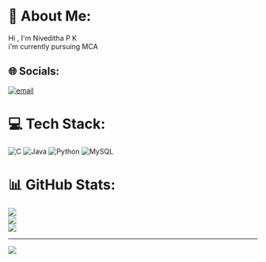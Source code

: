 # 💫 About Me:
Hi , I'm Niveditha P K<br>i'm currently pursuing MCA<br>


## 🌐 Socials:
[![email](https://img.shields.io/badge/Email-D14836?logo=gmail&logoColor=white)](mailto:nivedithapk369@gmail.com) 

# 💻 Tech Stack:
![C](https://img.shields.io/badge/c-%2300599C.svg?style=for-the-badge&logo=c&logoColor=white) ![Java](https://img.shields.io/badge/java-%23ED8B00.svg?style=for-the-badge&logo=openjdk&logoColor=white) ![Python](https://img.shields.io/badge/python-3670A0?style=for-the-badge&logo=python&logoColor=ffdd54) ![MySQL](https://img.shields.io/badge/mysql-4479A1.svg?style=for-the-badge&logo=mysql&logoColor=white)
# 📊 GitHub Stats:
![](https://github-readme-stats.vercel.app/api?username=Niveditha369&theme=dark&hide_border=false&include_all_commits=true&count_private=false)<br/>
![](https://nirzak-streak-stats.vercel.app/?user=Niveditha369&theme=dark&hide_border=false)<br/>
![](https://github-readme-stats.vercel.app/api/top-langs/?username=Niveditha369&theme=dark&hide_border=false&include_all_commits=true&count_private=false&layout=compact)

---
[![](https://visitcount.itsvg.in/api?id=Niveditha369&icon=0&color=0)](https://visitcount.itsvg.in)

<!-- Proudly created with GPRM ( https://gprm.itsvg.in ) -->
